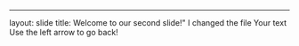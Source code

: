 
---
layout: slide
title: Welcome to our second slide!"
I changed the file
Your text
Use the left arrow to go back!
